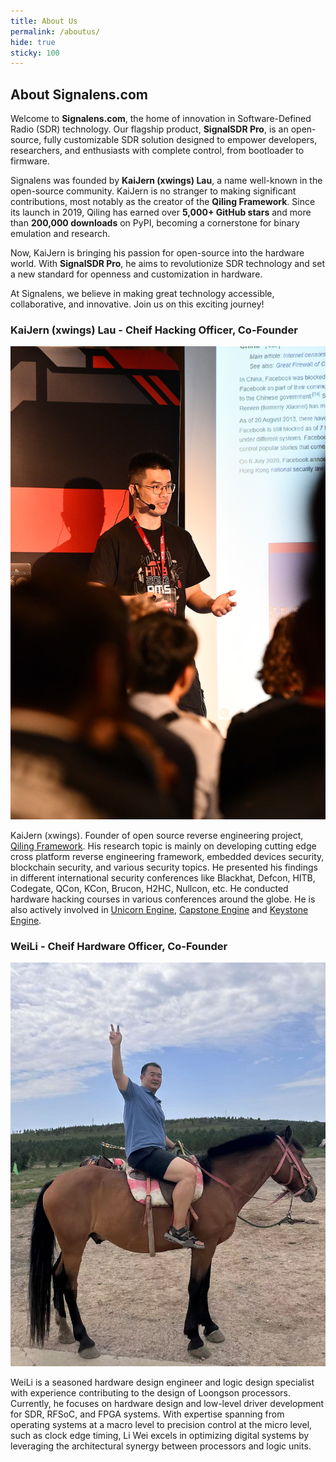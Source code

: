 ```yaml
---
title: About Us
permalink: /aboutus/
hide: true
sticky: 100
---
```


## About Signalens.com

Welcome to **Signalens.com**, the home of innovation in Software-Defined Radio (SDR) technology. Our flagship product, **SignalSDR Pro**, is an open-source, fully customizable SDR solution designed to empower developers, researchers, and enthusiasts with complete control, from bootloader to firmware.

Signalens was founded by **KaiJern (xwings) Lau**, a name well-known in the open-source community. KaiJern is no stranger to making significant contributions, most notably as the creator of the **Qiling Framework**. Since its launch in 2019, Qiling has earned over **5,000+ GitHub stars** and more than **200,000 downloads** on PyPI, becoming a cornerstone for binary emulation and research.

Now, KaiJern is bringing his passion for open-source into the hardware world. With **SignalSDR Pro**, he aims to revolutionize SDR technology and set a new standard for openness and customization in hardware.  

At Signalens, we believe in making great technology accessible, collaborative, and innovative. Join us on this exciting journey!


### KaiJern (xwings) Lau - Cheif Hacking Officer, Co-Founder

![KaiJern Lau](https://github.com/signalens/theme.signalens.com/blob/master/images/xwings.jpg?raw=true)

KaiJern (xwings). Founder of open source reverse engineering project, [Qiling Framework](https://qiling.io). His research topic is mainly on developing cutting edge cross platform reverse engineering framework, embedded devices security, blockchain security, and various security topics. He presented his findings in different international security conferences like Blackhat, Defcon, HITB, Codegate, QCon, KCon, Brucon, H2HC, Nullcon, etc. He conducted hardware hacking courses in various conferences around the globe. He is also actively involved in [Unicorn Engine](https://unicorn-engine.org), [Capstone Engine](https://capstone-engine.org) and [Keystone Engine](https://keystone-engine.org).

### WeiLi - Cheif Hardware Officer, Co-Founder
![Wei Li](https://github.com/signalens/theme.signalens.com/blob/master/images/liwei.jpg?raw=true)

WeiLi is a seasoned hardware design engineer and logic design specialist with experience contributing to the design of Loongson processors. Currently, he focuses on hardware design and low-level driver development for SDR, RFSoC, and FPGA systems. With expertise spanning from operating systems at a macro level to precision control at the micro level, such as clock edge timing, Li Wei excels in optimizing digital systems by leveraging the architectural synergy between processors and logic units. 

